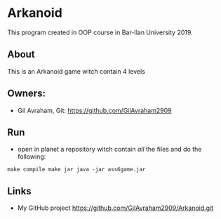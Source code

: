 # Arkanoid
This program created in OOP course in Bar-Ilan University 2019.

## About
This is an Arkanoid game witch contain 4 levels

## Owners:
* Gil Avraham, Git: https://github.com/GilAvraham2909

## Run
- open in planet a repository witch contain *all* the files and do the following:

`make compile
make jar
java -jar ass6game.jar`

## Links
- My GitHub project https://github.com/GilAvraham2909/Arkanoid.git
